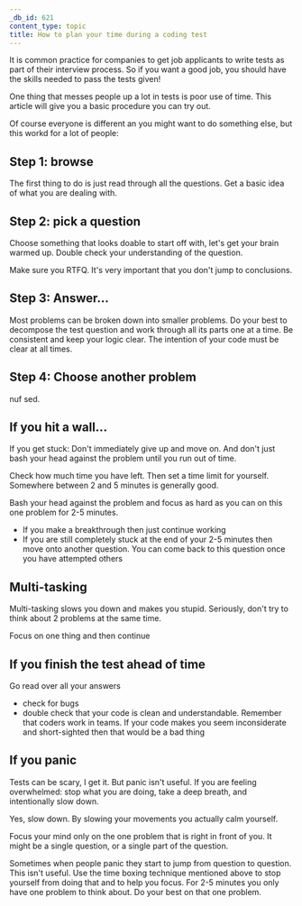 ```yaml
---
_db_id: 621
content_type: topic
title: How to plan your time during a coding test
---
```


It is common practice for companies to get job applicants to write tests as part of their interview process. So if you want a good job, you should have the skills needed to pass the tests given!

One thing that messes people up a lot in tests is poor use of time. This article will give you a basic procedure you can try out.

Of course everyone is different an you might want to do something else, but this workd for a lot of people:

## Step 1: browse

The first thing to do is just read through all the questions. Get a basic idea of what you are dealing with.

## Step 2: pick a question

Choose something that looks doable to start off with, let's get your brain warmed up. Double check your understanding of the question.

Make sure you RTFQ. It's very important that you don't jump to conclusions.

## Step 3: Answer...

Most problems can be broken down into smaller problems. Do your best to decompose the test question and work through all its parts one at a time. Be consistent and keep your logic clear. The intention of your code must be clear at all times.

## Step 4: Choose another problem

nuf sed.

## If you hit a wall...

If you get stuck: Don't immediately give up and move on. And don't just bash your head against the problem until you run out of time.

Check how much time you have left. Then set a time limit for yourself. Somewhere between 2 and 5 minutes is generally good.

Bash your head against the problem and focus as hard as you can on this one problem for 2-5 minutes.

- If you make a breakthrough then just continue working
- If you are still completely stuck at the end of your 2-5 minutes then move onto another question. You can come back to this question once you have attempted others

## Multi-tasking

Multi-tasking slows you down and makes you stupid. Seriously, don't try to think about 2 problems at the same time.

Focus on one thing and then continue

## If you finish the test ahead of time

Go read over all your answers

- check for bugs
- double check that your code is clean and understandable. Remember that coders work in teams. If your code makes you seem inconsiderate and short-sighted then that would be a bad thing

## If you panic

Tests can be scary, I get it. But panic isn't useful. If you are feeling overwhelmed: stop what you are doing, take a deep breath, and intentionally slow down.

Yes, slow down. By slowing your movements you actually calm yourself.

Focus your mind only on the one problem that is right in front of you. It might be a single question, or a single part of the question.

Sometimes when people panic they start to jump from question to question. This isn't useful. Use the time boxing technique mentioned above to stop yourself from doing that and to help you focus. For 2-5 minutes you only have one problem to think about. Do your best on that one problem.
